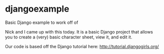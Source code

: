 # djangoexample
Basic Django example to work off of

Nick and I came up with this today. It is a basic Django project that allows you to create a (very) basic character sheet, view it, and edit it.

Our code is based off the Django tutorial here: http://tutorial.djangogirls.org/
